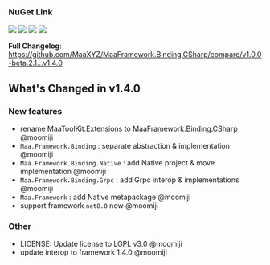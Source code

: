 ### NuGet Link

[![](https://img.shields.io/badge/NuGet-Maa.Framework-%23004880)](https://www.nuget.org/packages/Maa.Framework/1.4.0) [![](https://img.shields.io/badge/NuGet-Binding-%23004880)](https://www.nuget.org/packages/Maa.Framework.Binding/1.4.0) [![](https://img.shields.io/badge/NuGet-Native-%23004880)](https://www.nuget.org/packages/Maa.Framework.Binding.Native/1.4.0) [![](https://img.shields.io/badge/NuGet-Grpc-%23004880)](https://www.nuget.org/packages/Maa.Framework.Binding.Grpc/1.4.0)

**Full Changelog**: https://github.com/MaaXYZ/MaaFramework.Binding.CSharp/compare/v1.0.0-beta.2.1...v1.4.0

## What's Changed in v1.4.0

### New features

- rename MaaToolKit.Extensions to MaaFramework.Binding.CSharp @moomiji
- `Maa.Framework.Binding` : separate abstraction & implementation @moomiji
- `Maa.Framework.Binding.Native` : add Native project & move implementation @moomiji
- `Maa.Framework.Binding.Grpc` : add Grpc interop & implementations @moomiji
- `Maa.Framework` : add Native metapackage @moomiji
- support framework `net8.0` now @moomiji

### Other

- LICENSE: Update license to LGPL v3.0 @moomiji
- update interop to framework 1.4.0 @moomiji